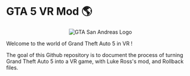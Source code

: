 # GTA 5 VR Mod 🌎

<p align="center">
  <img src="readme_assets/gta_logo.jpg" alt="GTA San Andreas Logo">
</p>

Welcome to the world of Grand Theft Auto 5 in VR !

The goal of this Github repository is to document the process of turning Grand Theft Auto 5 into a VR game, with Luke Ross's mod, and Rollback files.

